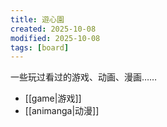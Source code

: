 ```yaml
---
title: 遊心園
created: 2025-10-08
modified: 2025-10-08
tags: [board]
---
```


一些玩过看过的游戏、动画、漫画……

- [[game|游戏]]
- [[animanga|动漫]]
